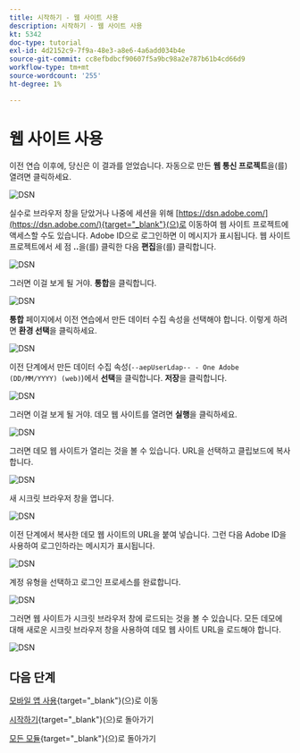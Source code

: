 ```yaml
---
title: 시작하기 - 웹 사이트 사용
description: 시작하기 - 웹 사이트 사용
kt: 5342
doc-type: tutorial
exl-id: 4d2152c9-7f9a-48e3-a8e6-4a6add034b4e
source-git-commit: cc8efbdbcf90607f5a9bc98a2e787b61b4cd66d9
workflow-type: tm+mt
source-wordcount: '255'
ht-degree: 1%

---
```


# 웹 사이트 사용

이전 연습 이후에, 당신은 이 결과를 얻었습니다. 자동으로 만든 **웹 통신 프로젝트**&#x200B;을(를) 열려면 클릭하세요.

![DSN](./images/dsn5a.png)

실수로 브라우저 창을 닫았거나 나중에 세션을 위해 [https://dsn.adobe.com/](https://dsn.adobe.com/){target="_blank"}(으)로 이동하여 웹 사이트 프로젝트에 액세스할 수도 있습니다. Adobe ID으로 로그인하면 이 메시지가 표시됩니다. 웹 사이트 프로젝트에서 세 점 **..**&#x200B;을(를) 클릭한 다음 **편집**&#x200B;을(를) 클릭합니다.

![DSN](./images/web8.png)

그러면 이걸 보게 될 거야. **통합**&#x200B;을 클릭합니다.

![DSN](./images/web1.png)

**통합** 페이지에서 이전 연습에서 만든 데이터 수집 속성을 선택해야 합니다. 이렇게 하려면 **환경 선택**&#x200B;을 클릭하세요.

![DSN](./images/web2.png)

이전 단계에서 만든 데이터 수집 속성(`--aepUserLdap-- - One Adobe (DD/MM/YYYY) (web)`)에서 **선택**&#x200B;을 클릭합니다. **저장**&#x200B;을 클릭합니다.

![DSN](./images/web2a.png)

그러면 이걸 보게 될 거야. 데모 웹 사이트를 열려면 **실행**&#x200B;을 클릭하세요.

![DSN](./images/web2b.png)

그러면 데모 웹 사이트가 열리는 것을 볼 수 있습니다. URL을 선택하고 클립보드에 복사합니다.

![DSN](./images/web3.png)

새 시크릿 브라우저 창을 엽니다.

![DSN](./images/web4.png)

이전 단계에서 복사한 데모 웹 사이트의 URL을 붙여 넣습니다. 그런 다음 Adobe ID을 사용하여 로그인하라는 메시지가 표시됩니다.

![DSN](./images/web5.png)

계정 유형을 선택하고 로그인 프로세스를 완료합니다.

![DSN](./images/web6.png)

그러면 웹 사이트가 시크릿 브라우저 창에 로드되는 것을 볼 수 있습니다. 모든 데모에 대해 새로운 시크릿 브라우저 창을 사용하여 데모 웹 사이트 URL을 로드해야 합니다.

![DSN](./images/web7.png)

## 다음 단계

[모바일 앱 사용](./ex5.md){target="_blank"}(으)로 이동

[시작하기](./getting-started.md){target="_blank"}(으)로 돌아가기

[모든 모듈](./../../../overview.md){target="_blank"}(으)로 돌아가기